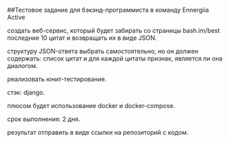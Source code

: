 ##Тестовое задание для бэкэнд-программиста в команду Ennergiia Active

создать веб-сервис, который будет забирать со страницы bash.im/best последние 10 цитат и возвращать их в виде JSON.

структуру JSON-ответа выбрать самостоятельно, но он должен содержать: список цитат и для каждой цитаты признак, является ли она диалогом.

реализовать юнит-тестирование.

стэк: django.

плюсом будет использование docker и docker-compose.

срок выполнения: 2 дня.

результат отправить в виде ссылки на репозиторий с кодом.

